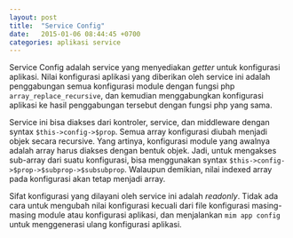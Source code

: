 ```yaml
---
layout: post
title:  "Service Config"
date:   2015-01-06 08:44:45 +0700
categories: aplikasi service
---
```


Service Config adalah service yang menyediakan *getter* untuk konfigurasi
aplikasi. Nilai konfigurasi aplikasi yang diberikan oleh service ini adalah
penggabungan semua konfigurasi module dengan fungsi php `array_replace_recursive`,
dan kemudian menggabungkan konfigurasi aplikasi ke hasil penggabungan tersebut
dengan fungsi php yang sama.

Service ini bisa diakses dari kontroler, service, dan middleware dengan syntax
`$this->config->$prop`. Semua array konfigurasi diubah menjadi objek secara
recursive. Yang artinya, konfigurasi module yang awalnya adalah array harus diakses
dengan bentuk objek. Jadi, untuk mengakses sub-array dari suatu konfigurasi, 
bisa menggunakan syntax `$this->config->$prop->$subprop->$subsubprop`. Walaupun
demikian, nilai indexed array pada konfigurasi akan tetap menjadi array.

Sifat konfigurasi yang dilayani oleh service ini adalah *readonly*. Tidak ada cara
untuk mengubah nilai konfigurasi kecuali dari file konfigurasi masing-masing
module atau konfigurasi aplikasi, dan menjalankan `mim app config` untuk menggenerasi
ulang konfigurasi aplikasi.